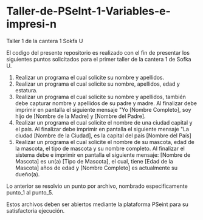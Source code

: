 # Taller-de-PSeInt-1-Variables-e-impresi-n
Taller 1 de la cantera 1 Sokfa U

El codigo del presente repositorio es realizado con el fin de presentar los siguientes puntos solicitados para el primer taller de la cantera 1 de Sofka U.

  1. Realizar un programa el cual solicite su nombre y apellidos.
  2. Realizar un programa el cual solicite su nombre, apellidos, edad y estatura.
  3. Realizar un programa el cual solicite su nombre y apellidos, también debe capturar nombre y apellidos de su padre y madre. Al finalizar debe imprimir en pantalla el   siguiente mensaje "Yo [Nombre Completo], soy hijo de [Nombre de la Madre] y [Nombre del Padre].
  4. Realizar un programa el cual solicite el nombre de una ciudad capital y el país. Al finalizar debe imprimir en pantalla el siguiente mensaje "La ciudad [Nombre de     la Ciudad], es la capital del país [Nombre del País]
  5. Realizar un programa el cual solicite el nombre de su mascota, edad de la mascota, el tipo de mascota y su nombre completo. Al finalizar el sistema debe e imprimir    en pantalla el siguiente mensaje: [Nombre de Mascota] es un(a) [Tipo de Mascota], el cual, tiene [Edad de la Mascota] años de edad y [Nombre Completo] es actualmente   su  dueño(a).

Lo anterior se resolvio un punto por archivo, nombrado especificamente punto_1 al punto_5. 

Estos archivos deben ser abiertos mediante la plataforma PSeint para su satisfactoria ejecución.
